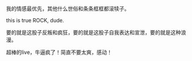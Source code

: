 我的情感最优先，其他什么世俗和条条框框都滚犊子。

this is true ROCK, dude.

要的就是这股子反叛和疯狂，要的就是这股子自我表达和宣泄，要的就是这种浪漫。

超棒的live，牛逼疯了！简直不要太爽，感动！
